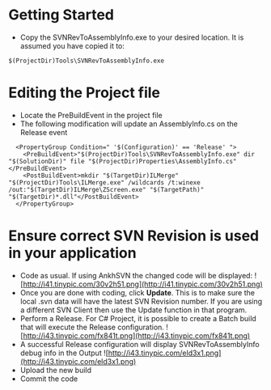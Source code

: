 # Getting Started #

  * Copy the SVNRevToAssemblyInfo.exe to your desired location. It is assumed you have copied it to:
```
$(ProjectDir)Tools\SVNRevToAssemblyInfo.exe
```

# Editing the Project file #
  * Locate the PreBuildEvent in the project file
  * The following modification will update an AssemblyInfo.cs on the Release event
```
  <PropertyGroup Condition=" '$(Configuration)' == 'Release' ">
    <PreBuildEvent>"$(ProjectDir)Tools\SVNRevToAssemblyInfo.exe" dir "$(SolutionDir)" file "$(ProjectDir)Properties\AssemblyInfo.cs"</PreBuildEvent>
    <PostBuildEvent>mkdir "$(TargetDir)ILMerge"
"$(ProjectDir)Tools\ILMerge.exe" /wildcards /t:winexe /out:"$(TargetDir)ILMerge\ZScreen.exe" "$(TargetPath)" "$(TargetDir)*.dll"</PostBuildEvent>
  </PropertyGroup>
```

# Ensure correct SVN Revision is used in your application #
  * Code as usual. If using AnkhSVN the changed code will be displayed:
![http://i41.tinypic.com/30v2h51.png](http://i41.tinypic.com/30v2h51.png)
  * Once you are done with coding, click **Update**. This is to make sure the local .svn data will have the latest SVN Revision number. If you are using a different SVN Client then use the Update function in that program.
  * Perform a Release. For C# Project, it is possible to create a Batch build that will execute the Release configuration.
![http://i43.tinypic.com/fx841t.png](http://i43.tinypic.com/fx841t.png)
  * A successful Release configuration will display SVNRevToAssemblyInfo debug info in the Output
![http://i43.tinypic.com/eld3x1.png](http://i43.tinypic.com/eld3x1.png)
  * Upload the new build
  * Commit the code